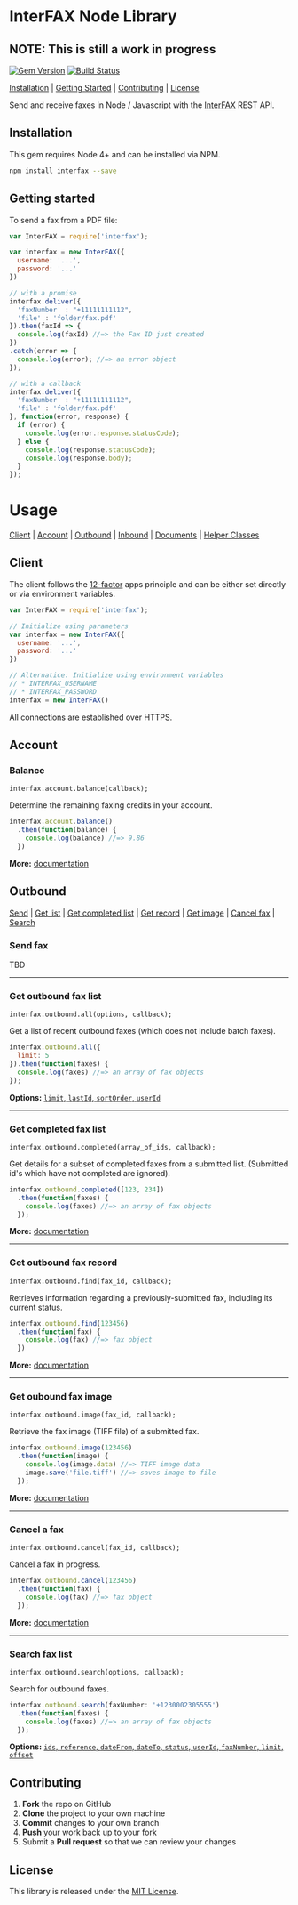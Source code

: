 # InterFAX Node Library

## NOTE: This is still a work in progress

[![Gem Version](https://badge.fury.io/js/interfax.svg)](https://badge.fury.io/js/interfax) [![Build Status](https://travis-ci.org/interfax/interfax-nodejs.svg?branch=master)](https://travis-ci.org/interfax/interfax-nodejs)

[Installation](#installation) | [Getting Started](#getting-started) | [Contributing](#contributing) | [License](#license)

Send and receive faxes in Node / Javascript with the [InterFAX](https://www.interfax.net/en/dev) REST API.

## Installation

This gem requires Node 4+ and can be installed via NPM.

```sh
npm install interfax --save
```

## Getting started

To send a fax from a PDF file:

```js
var InterFAX = require('interfax');

var interfax = new InterFAX({
  username: '...',
  password: '...'
})

// with a promise
interfax.deliver({
  'faxNumber' : "+11111111112",
  'file' : 'folder/fax.pdf'
}).then(faxId => {
  console.log(faxId) //=> the Fax ID just created
})
.catch(error => {
  console.log(error); //=> an error object
});

// with a callback
interfax.deliver({
  'faxNumber' : "+11111111112",
  'file' : 'folder/fax.pdf'
}, function(error, response) {
  if (error) {
    console.log(error.response.statusCode);
  } else {
    console.log(response.statusCode);
    console.log(response.body);
  }
});
```

# Usage

[Client](#client) | [Account](#account) | [Outbound](#outbound) | [Inbound](#inbound) | [Documents](#documents) | [Helper Classes](#helper-classes)

## Client

The client follows the [12-factor](http://12factor.net/config) apps principle and can be either set directly or via environment variables.

```js
var InterFAX = require('interfax');

// Initialize using parameters
var interfax = new InterFAX({
  username: '...',
  password: '...'
})

// Alternatice: Initialize using environment variables
// * INTERFAX_USERNAME
// * INTERFAX_PASSWORD
interfax = new InterFAX()
```

All connections are established over HTTPS.

## Account

### Balance

`interfax.account.balance(callback);`

Determine the remaining faxing credits in your account.

```js
interfax.account.balance()
  .then(function(balance) {
    console.log(balance) //=> 9.86
  })
```

**More:** [documentation](https://www.interfax.net/en/dev/rest/reference/3001)

## Outbound

[Send](#send-fax) | [Get list](#get-outbound-fax-list) | [Get completed list](#get-completed-fax-list) | [Get record](#get-outbound-fax-record) | [Get image](#get-outbound-fax-image) | [Cancel fax](#cancel-a-fax) | [Search](#search-fax-list)

### Send fax

TBD

---

### Get outbound fax list

`interfax.outbound.all(options, callback);`

Get a list of recent outbound faxes (which does not include batch faxes).

```js
interfax.outbound.all({
  limit: 5
}).then(function(faxes) {
  console.log(faxes) //=> an array of fax objects
});
```

**Options:** [`limit`, `lastId`, `sortOrder`, `userId`](https://www.interfax.net/en/dev/rest/reference/2920)

---

### Get completed fax list

`interfax.outbound.completed(array_of_ids, callback);`

Get details for a subset of completed faxes from a submitted list. (Submitted id's which have not completed are ignored).

```js
interfax.outbound.completed([123, 234])
  .then(function(faxes) {
    console.log(faxes) //=> an array of fax objects
  });
```

**More:** [documentation](https://www.interfax.net/en/dev/rest/reference/2972)

----

### Get outbound fax record

`interfax.outbound.find(fax_id, callback);`

Retrieves information regarding a previously-submitted fax, including its current status.

```js
interfax.outbound.find(123456)
  .then(function(fax) {
    console.log(fax) //=> fax object
  })
```

**More:** [documentation](https://www.interfax.net/en/dev/rest/reference/2921)

---

### Get oubound fax image

`interfax.outbound.image(fax_id, callback);`

Retrieve the fax image (TIFF file) of a submitted fax.

```js
interfax.outbound.image(123456)
  .then(function(image) {
    console.log(image.data) //=> TIFF image data
    image.save('file.tiff') //=> saves image to file
  });
```

**More:** [documentation](https://www.interfax.net/en/dev/rest/reference/2941)

----

### Cancel a fax

`interfax.outbound.cancel(fax_id, callback);`

Cancel a fax in progress.

```js
interfax.outbound.cancel(123456)
  .then(function(fax) {
    console.log(fax) //=> fax object
  });
```

**More:** [documentation](https://www.interfax.net/en/dev/rest/reference/2939)

----

### Search fax list

`interfax.outbound.search(options, callback);`

Search for outbound faxes.

```js
interfax.outbound.search(faxNumber: '+1230002305555')
  .then(function(faxes) {
    console.log(faxes) //=> an array of fax objects
  });
```

**Options:** [`ids`, `reference`, `dateFrom`, `dateTo`, `status`, `userId`, `faxNumber`, `limit`, `offset`](https://www.interfax.net/en/dev/rest/reference/2959)

## Contributing

 1. **Fork** the repo on GitHub
 2. **Clone** the project to your own machine
 3. **Commit** changes to your own branch
 4. **Push** your work back up to your fork
 5. Submit a **Pull request** so that we can review your changes

## License

This library is released under the [MIT License](LICENSE).
